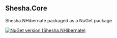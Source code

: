 ## Shesha.Core  

Shesha.NHibernate packaged as a NuGet package

[![NuGet version (Shesha.NHibernate)](https://img.shields.io/nuget/v/Shesha.NHibernate?style=flat-square)](https://www.nuget.org/packages/Shesha.NHibernate/)
